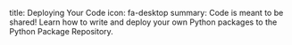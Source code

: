 title: Deploying Your Code
icon: fa-desktop
summary: Code is meant to be shared! Learn how to write and deploy your own Python packages to the Python Package Repository.


